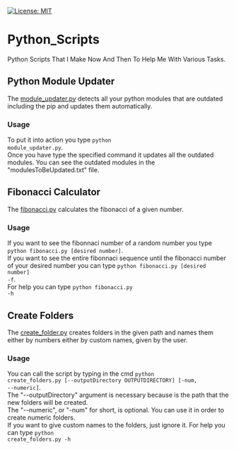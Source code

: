 [![License: MIT](https://img.shields.io/badge/License-MIT-yellow.svg)](Python_Scripts/LICENSE)
# Python_Scripts
Python Scripts That I Make Now And Then To Help Me With Various Tasks.<br/>

## Python Module Updater
The [module_updater.py](Python_Scripts/src/module_updater.py) detects all your python modules that are outdated including the pip and updates them automatically.
### Usage
To put it into action you type <code>python module_updater.py</code>.<br/>
Once you have type the specified command it updates all the outdated modules. You can see the outdated modules in the "modulesToBeUpdated.txt" file.

## Fibonacci Calculator
The [fibonacci.py](Python_Scripts/src/fibonacci.py) calculates the fibonacci of a given number.
### Usage
If you want to see the fibonnaci number of a random number you type <code>python fibonacci.py [desired number]</code>.<br/>
If you want to see the entire fibonnaci sequence until the fibonacci number of your desired number you can type <code>python fibonacci.py [desired number] -f</code>.<br/>
For help you can type <code>python fibonacci.py -h</code>

## Create Folders
The [create_folder.py](Python_Scripts/src/create_folders.py) creates folders in the given path and names them either by numbers either by custom names, given by the user.

### Usage
You can call the script by typing in the cmd <code>python create_folders.py [--outputDirectory OUTPUTDIRECTORY] [-num, --numeric]</code>.<br/>
The "--outputDirectory" argument is necessary because is the path that the new folders will be created.<br/>
The "--numeric", or "-num" for short, is optional. You can use it in order to create numeric folders.<br/>
If you want to give custom names to the folders, just ignore it.
For help you can type <code>python create_folders.py -h</code>
